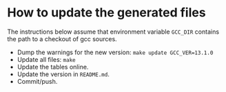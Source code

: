 How to update the generated files
=================================

The instructions below assume that environment variable `GCC_DIR` contains the
path to a checkout of gcc sources.

- Dump the warnings for the new version: `make update GCC_VER=13.1.0`
- Update all files: `make`
- Update the tables online.
- Update the version in `README.md`.
- Commit/push.
